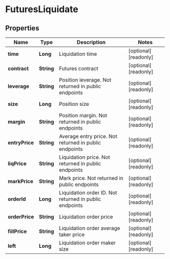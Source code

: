 
# FuturesLiquidate

## Properties

Name | Type | Description | Notes
------------ | ------------- | ------------- | -------------
**time** | **Long** | Liquidation time |  [optional] [readonly]
**contract** | **String** | Futures contract |  [optional] [readonly]
**leverage** | **String** | Position leverage. Not returned in public endpoints |  [optional] [readonly]
**size** | **Long** | Position size |  [optional] [readonly]
**margin** | **String** | Position margin. Not returned in public endpoints |  [optional] [readonly]
**entryPrice** | **String** | Average entry price. Not returned in public endpoints |  [optional] [readonly]
**liqPrice** | **String** | Liquidation price. Not returned in public endpoints |  [optional] [readonly]
**markPrice** | **String** | Mark price. Not returned in public endpoints |  [optional] [readonly]
**orderId** | **Long** | Liquidation order ID. Not returned in public endpoints |  [optional] [readonly]
**orderPrice** | **String** | Liquidation order price |  [optional] [readonly]
**fillPrice** | **String** | Liquidation order average taker price |  [optional] [readonly]
**left** | **Long** | Liquidation order maker size |  [optional] [readonly]

